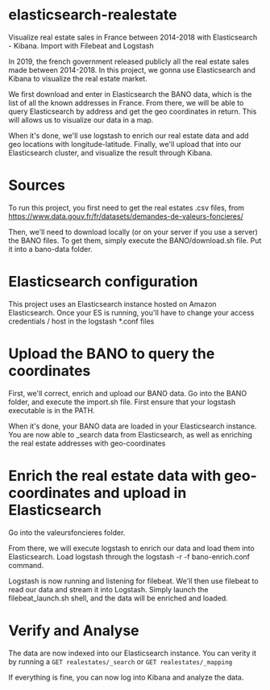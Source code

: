 # elasticsearch-realestate
Visualize real estate sales in France between 2014-2018 with Elasticsearch - Kibana. Import with Filebeat and Logstash

In 2019, the french government released publicly all the real estate sales made between 2014-2018.
In this project, we gonna use Elasticsearch and Kibana to visualize the real estate market.


We first download and enter in Elasticsearch the BANO data, which is the list of all the known addresses in France.
From there, we will be able to query Elasticsearch by address and get the geo coordinates in return. This will allows us to visualize our data in a map.

When it's done, we'll use logstash to enrich our real estate data and add geo locations with longitude-latitude.
Finally, we'll upload that into our Elasticsearch cluster, and visualize the result through Kibana.



# Sources
To run this project, you first need to get the real estates .csv files, from https://www.data.gouv.fr/fr/datasets/demandes-de-valeurs-foncieres/

Then, we'll need to download locally (or on your server if you use a server) the BANO files. To get them, simply execute the BANO/download.sh file.
Put it into a bano-data folder.


# Elasticsearch configuration
This project uses an Elasticsearch instance hosted on Amazon Elasticsearch.
Once your ES is running, you'll have to change your access credentials / host in the logstash *.conf files

# Upload the BANO to query the coordinates
First, we'll correct, enrich and upload our BANO data.
Go into the BANO folder, and execute the import.sh file.
First ensure that your logstash executable is in the PATH.

When it's done, your BANO data are loaded in your Elasticsearch instance. You are now able to _search data from Elasticsearch, as well as enriching the real estate addresses with geo-coordinates


# Enrich the real estate data with geo-coordinates and upload in Elasticsearch
Go into the valeursfoncieres folder.

From there, we will execute logstash to enrich our data and load them into Elasticsearch.
Load logstash through the logstash -r -f bano-enrich.conf command.

Logstash is now running and listening for filebeat. We'll then use filebeat to read our data and stream it into Logstash.
Simply launch the filebeat_launch.sh shell, and the data will be enriched and loaded.


# Verify and Analyse
The data are now indexed into our Elasticsearch instance. You can verity it by running a 
``` GET realestates/_search ```
or
``` GET realestates/_mapping ```


If everything is fine, you can now log into Kibana and analyze the data.
